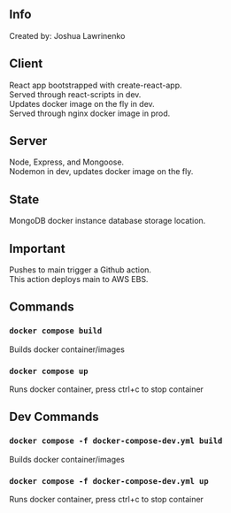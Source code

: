 ## Info
Created by: Joshua Lawrinenko

## Client
React app bootstrapped with create-react-app.\
Served through react-scripts in dev.\
Updates docker image on the fly in dev.\
Served through nginx docker image in prod.

## Server
Node, Express, and Mongoose.\
Nodemon in dev, updates docker image on the fly.

## State
MongoDB docker instance database storage location.

## Important
Pushes to main trigger a Github action.\
This action deploys main to AWS EBS.

## Commands

### `docker compose build`
Builds docker container/images

### `docker compose up`
Runs docker container, press ctrl+c to stop container

## Dev Commands

### `docker compose -f docker-compose-dev.yml build`
Builds docker container/images

### `docker compose -f docker-compose-dev.yml up`
Runs docker container, press ctrl+c to stop container
